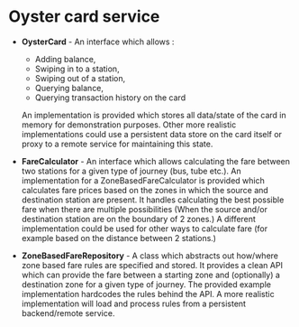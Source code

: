 # Oyster card service
* **OysterCard** - An interface which allows :
    * Adding balance,
    * Swiping in to a station,
    * Swiping out of a station,
    * Querying balance,
    * Querying transaction history on the card

    An implementation is provided which stores all data/state of the card in memory for demonstration purposes. Other more realistic implementations could use a persistent data store on the card itself or proxy to a remote service for maintaining this state.
* **FareCalculator** - An interface which allows calculating the fare between two stations for a given type of journey (bus, tube etc.). An implementation for a ZoneBasedFareCalculator is provided which calculates fare prices based on the zones in which the source and destination station are present. It handles calculating the best possible fare when there are multiple possibilities (When the source and/or destination station are on the boundary of 2 zones.) A different implementation could be used for other ways to calculate fare (for example based on the distance between 2 stations.)

* **ZoneBasedFareRepository** - A class which abstracts out how/where zone based fare rules are specified and stored. It provides a clean API which can provide the fare between a starting zone and (optionally) a destination zone for a given type of journey. The provided example implementation hardcodes the rules behind the API. A more realistic implementation will load and process rules from a persistent backend/remote service.
